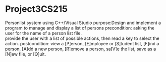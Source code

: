 # Project3CS215
Personlist system using C++/Visual Studio
purpose:Design and implement a program to manage and display a list of persons
precondition:  asking the user for the name of a person list file.  
               provide the user with a list of possible actions, 
               then read a key to select the action. 
postcondition:  view a [P]erson, [E]mployee or [S]tudent list,
[F]ind a person, [A]dd a new person, [R]emove a person,
sa[V]e the list, save as a [N]ew file, or [Q]uit.
